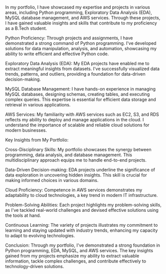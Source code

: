 In my portfolio, I have showcased my expertise and projects in various areas, including Python programming, Exploratory Data Analysis (EDA), MySQL database management, and AWS services. Through these projects, I have gained valuable insights and skills that contribute to my proficiency as a B.Tech student.

Python Proficiency:
Through projects and assignments, I have demonstrated a strong command of Python programming. I've developed solutions for data manipulation, analysis, and automation, showcasing my ability to write efficient and effective Python code.

Exploratory Data Analysis (EDA):
My EDA projects have enabled me to extract meaningful insights from datasets. I've successfully visualized data trends, patterns, and outliers, providing a foundation for data-driven decision-making.

MySQL Database Management:
I have hands-on experience in managing MySQL databases, designing schemas, creating tables, and executing complex queries. This expertise is essential for efficient data storage and retrieval in various applications.

AWS Services:
My familiarity with AWS services such as EC2, S3, and RDS reflects my ability to deploy and manage applications in the cloud. I understand the importance of scalable and reliable cloud solutions for modern businesses.

Key Insights from My Portfolio:

Cross-Disciplinary Skills: My portfolio showcases the synergy between programming, data analysis, and database management. This multidisciplinary approach equips me to handle end-to-end projects.

Data-Driven Decision-making: EDA projects underline the significance of data exploration in uncovering hidden insights. This skill is crucial for making informed choices in various domains.

Cloud Proficiency: Competence in AWS services demonstrates my adaptability to cloud technologies, a key trend in modern IT infrastructure.

Problem-Solving Abilities: Each project highlights my problem-solving skills, as I've tackled real-world challenges and devised effective solutions using the tools at hand.

Continuous Learning: The variety of projects illustrates my commitment to learning and staying updated with industry trends, enhancing my capacity to adapt to evolving technologies.

Conclusion:
Through my portfolio, I've demonstrated a strong foundation in Python programming, EDA, MySQL, and AWS services. The key insights gained from my projects emphasize my ability to extract valuable information, tackle complex challenges, and contribute effectively to technology-driven solutions.





